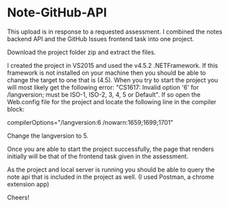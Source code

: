# Note-GitHub-API

This upload is in response to a requested assessment.
I combined the notes backend API and the GitHub Issues frontend task into one project. 

Download the project folder zip and extract the files.

I created the project in VS2015 and used the v4.5.2 .NETFramework. If this framework is not installed on your machine then you should be able to change the target to one that is (4.5). When you try to start the project you will most likely get the following error: "CS1617: Invalid option '6' for /langversion; must be ISO-1, ISO-2, 3, 4, 5 or Default". If so open the Web.config file for the project and locate the following line in the compiler block:

compilerOptions="/langversion:6 /nowarn:1659;1699;1701" 

Change the langversion to 5.

Once you are able to start the project successfully, the page that renders initially will be that of the frontend task given in the assessment. 

As the project and local server is running you should be able to query the note api that is included in the project as well. (I used Postman, a chrome extension app)  

Cheers!
